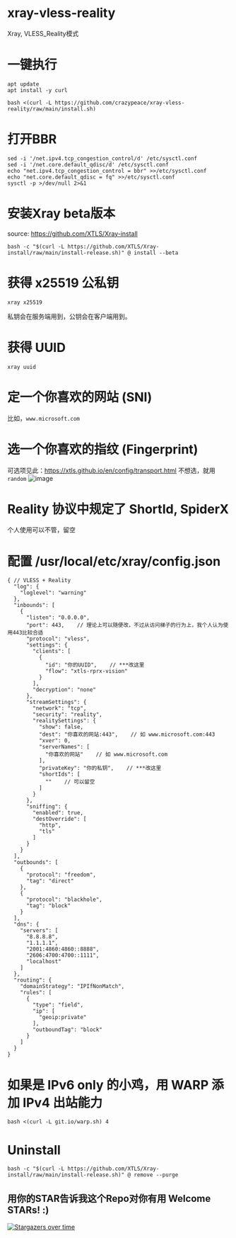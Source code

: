 # xray-vless-reality
Xray, VLESS_Reality模式

# 一键执行
```
apt update
apt install -y curl
```
```
bash <(curl -L https://github.com/crazypeace/xray-vless-reality/raw/main/install.sh)
```

# 打开BBR
```
sed -i '/net.ipv4.tcp_congestion_control/d' /etc/sysctl.conf
sed -i '/net.core.default_qdisc/d' /etc/sysctl.conf
echo "net.ipv4.tcp_congestion_control = bbr" >>/etc/sysctl.conf
echo "net.core.default_qdisc = fq" >>/etc/sysctl.conf
sysctl -p >/dev/null 2>&1
```

# 安装Xray beta版本
source: https://github.com/XTLS/Xray-install
```
bash -c "$(curl -L https://github.com/XTLS/Xray-install/raw/main/install-release.sh)" @ install --beta
```

# 获得 x25519 公私钥
```
xray x25519
```
私钥会在服务端用到，公钥会在客户端用到。

# 获得 UUID
```
xray uuid
```

# 定一个你喜欢的网站 (SNI)
比如，`www.microsoft.com`


# 选一个你喜欢的指纹 (Fingerprint)
可选项见此：https://xtls.github.io/en/config/transport.html 不想选，就用`random`
![image](https://github.com/crazypeace/xray-vless-reality/assets/665889/89cdc776-95b4-4003-b89f-ac5a48bd1da5)


# Reality 协议中规定了 ShortId, SpiderX
个人使用可以不管，留空


# 配置 /usr/local/etc/xray/config.json
```
{ // VLESS + Reality
  "log": {
    "loglevel": "warning"
  },
  "inbounds": [
    {
      "listen": "0.0.0.0",
      "port": 443,    // 理论上可以随便改，不过从访问梯子的行为上，我个人认为使用443比较合适
      "protocol": "vless",
      "settings": {
        "clients": [
          {
            "id": "你的UUID",    // ***改这里
            "flow": "xtls-rprx-vision"
          }
        ],
        "decryption": "none"
      },
      "streamSettings": {
        "network": "tcp",
        "security": "reality",
        "realitySettings": {
          "show": false,
          "dest": "你喜欢的网站:443",    // 如 www.microsoft.com:443
          "xver": 0,
          "serverNames": [
            "你喜欢的网站"    // 如 www.microsoft.com
          ],
          "privateKey": "你的私钥",    // ***改这里
          "shortIds": [
            ""    // 可以留空
          ]
        }
      },
      "sniffing": {
        "enabled": true,
        "destOverride": [
          "http",
          "tls"
        ]
      }
    }
  ],
  "outbounds": [
    {
      "protocol": "freedom",
      "tag": "direct"
    },
    {
      "protocol": "blackhole",
      "tag": "block"
    }
  ],
  "dns": {
    "servers": [
      "8.8.8.8",
      "1.1.1.1",
      "2001:4860:4860::8888",
      "2606:4700:4700::1111",
      "localhost"
    ]
  },
  "routing": {
    "domainStrategy": "IPIfNonMatch",
    "rules": [
      {
        "type": "field",
        "ip": [
          "geoip:private"
        ],
        "outboundTag": "block"
      }
    ]
  }
}
```

# 如果是 IPv6 only 的小鸡，用 WARP 添加 IPv4 出站能力
```
bash <(curl -L git.io/warp.sh) 4
```

# Uninstall
```
bash -c "$(curl -L https://github.com/XTLS/Xray-install/raw/main/install-release.sh)" @ remove --purge
```

## 用你的STAR告诉我这个Repo对你有用 Welcome STARs! :)
[![Stargazers over time](https://starchart.cc/crazypeace/xray-vless-reality.svg)](https://starchart.cc/crazypeace/xray-vless-reality)

